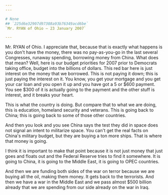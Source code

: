 ```yaml
---
---

# None
## `225d6e32907d97308a93b76349acd6be`
`Mr. RYAN of Ohio — 23 January 2007`

---
```



Mr. RYAN of Ohio. I appreciate that, because that is exactly what 
happens is you don't have the money, there was no pay-as-you-go in the 
last several Congresses, runaway spending, borrowing money from China. 
What does that mean? Well, here is our budget priorities for 2007 prior 
to Democrats taking office, budget into the billions of dollars. This 
red bar here is just interest on the money that we borrowed. This is 
not paying it down; this is just paying the interest on it. You know, 
you get your mortgage and you get your car loan and you open it up and 
you have got a 5 or $600 payment. You see $300 of it is actually going 
to the payment and the other stuff is interest, and it breaks your 
heart.

This is what the country is doing. But compare that to what we are 
doing, this is education, homeland security and veterans. This is going 
back to China; this is going back to some of those other countries.

And then you look and you see China says the test they did in space 
does not signal an intent to militarize space. You can't get the real 
facts on China's military budget, but they are buying a ton more ships. 
That is where that money is going.

I think it is important to make that point because it is not just 
money that just goes and floats out and the Federal Reserve tries to 
find it somewhere. It is going to China, it is going to the Middle 
East, it is going to OPEC countries.

And then we are funding both sides of the war on terror because we 
are buying all the oil, making them money. It gets back to the 
terrorists. And then we have a war in the Middle East and we pass 
almost $500 billion already that we are spending from our side already 
on the war in Iraq.